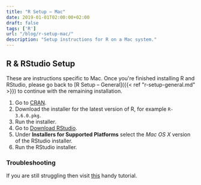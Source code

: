 ```yaml
---
title: "R Setup – Mac"
date: 2019-01-01T02:00:00+02:00
draft: false
tags: ['R']
url: "/blog/r-setup-mac/"
description: "Setup instructions for R on a Mac system."
---
```


## R & RStudio Setup

These are instructions specific to Mac. Once you're finished installing R and RStudio, please go back to [R Setup – General]({{< ref "r-setup-general.md" >}}) to continue with the remaining installation.

 1. Go to [CRAN](https://cloud.r-project.org/bin/macosx/).
 2. Download the installer for the latest version of R, for example `R-3.6.0.pkg`.
 3. Run the installer.
 4. Go to [Download RStudio](https://www.rstudio.com/products/rstudio/download/#download).
 5. Under **Installers for Supported Platforms** select the *Mac OS X* version of the RStudio installer.
 6. Run the RStudio installer.

### Troubleshooting

If you are still struggling then visit [this](https://medium.com/@GalarnykMichael/install-r-and-rstudio-on-mac-e911606ce4f4) handy tutorial.

